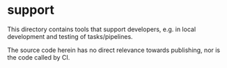 # support

This directory contains tools that support developers, e.g. in local development and testing of tasks/pipelines.

The source code herein has no direct relevance towards publishing, nor is the code called by CI.
